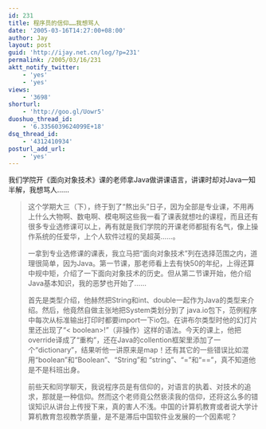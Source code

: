 ```yaml
---
id: 231
title: 程序员的信仰……我想骂人
date: '2005-03-16T14:27:00+08:00'
author: Jay
layout: post
guid: 'http://ijay.net.cn/log/?p=231'
permalink: /2005/03/16/231
aktt_notify_twitter:
    - 'yes'
    - 'yes'
views:
    - '3698'
shorturl:
    - 'http://goo.gl/Uowr5'
duoshuo_thread_id:
    - '6.3356039624099E+18'
dsq_thread_id:
    - '4312410934'
posturl_add_url:
    - 'yes'
---
```


我们学院开《面向对象技术》课的老师拿Java做讲课语言，讲课时却对Java一知半解，我想骂人……
<blockquote>这个学期大三（下），终于到了“熬出头”日子，因为全部是专业课，不用再上什么大物啊、数电啊、模电啊这些我一看了课表就想吐的课程，而且还有很多专业选修课可以上，再有就是我们学院的开课老师都挺有名气，像上操作系统的任爱华，上个人软件过程的吴超英……。

一拿到专业选修课的课表，我立马把“面向对象技术”列在选择范围之内，道理很简单，因为Java。第一节课，那老师看上去有快50的年纪，上得还算中规中矩，介绍了一下面向对象技术的历史。但从第二节课开始，他介绍Java基本知识，我的恶梦也开始了……

首先是类型介绍，他赫然把String和int、double一起作为Java的类型来介绍。然后，他竟然自做主张地把System类划分到了 java.io包下，范例程序中每次从标准输出打印时都要import一下io包。在讲布尔类型时他的幻灯片里还出现了“&lt; boolean&gt;!”（非操作）这样的语法。今天的课上，他把override译成了“重构”，还在Java的collention框架里添加了一个“dictionary”，结果听他一讲原来是map！还有其它的一些错误比如混用“boolean”和“Boolean”、“String”和 “string”、“=”和“==”，真不知道他是不是科班出身。

前些天和同学聊天，我说程序员是有信仰的，对语言的执着、对技术的追求，那就是一种信仰。然而这个老师竟公然亵渎我的信仰，还将这么多的错误知识从讲台上传授下来，真的害人不浅。中国的计算机教育或者说大学计算机教育忽视教学质量，是不是滞后中国软件业发展的一个因素呢？</blockquote>